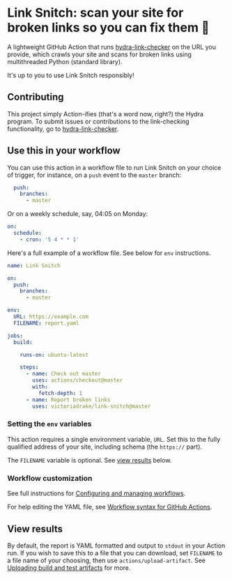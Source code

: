 # Link Snitch: scan your site for broken links so you can fix them 🔗

A lightweight GitHub Action that runs [hydra-link-checker](https://github.com/victoriadrake/hydra-link-checker) on the URL you provide, which crawls your site and scans for broken links using multithreaded Python (standard library).

It's up to you to use Link Snitch responsibly!

## Contributing

This project simply Action-ifies (that's a word now, right?) the Hydra program. To submit issues or contributions to the link-checking functionality, go to [hydra-link-checker](https://github.com/victoriadrake/hydra-link-checker).

## Use this in your workflow

You can use this action in a workflow file to run Link Snitch on your choice of trigger, for instance, on a `push` event to the `master` branch:

```yml
  push:
    branches:
      - master
```

Or on a weekly schedule, say, 04:05 on Monday:

```yml
on:
  schedule:
    - cron: '5 4 * * 1'
```

Here's a full example of a workflow file. See below for `env` instructions.

```yml
name: Link Snitch

on:
  push:
    branches:
      - master

env:
  URL: https://example.com
  FILENAME: report.yaml

jobs:
  build:

    runs-on: ubuntu-latest

    steps:
      - name: Check out master
        uses: actions/checkout@master
        with:
          fetch-depth: 1
      - name: Report broken links
        uses: victoriadrake/link-snitch@master
```

### Setting the `env` variables

This action requires a single environment variable, `URL`. Set this to the fully qualified address of your site, including schema (the `https://` part).

The `FILENAME` variable is optional. See [view results](#view-results) below.

### Workflow customization

See full instructions for [Configuring and managing workflows](https://help.github.com/en/actions/configuring-and-managing-workflows).

For help editing the YAML file, see [Workflow syntax for GitHub Actions](https://help.github.com/en/actions/automating-your-workflow-with-github-actions/workflow-syntax-for-github-actions).

## View results

By default, the report is YAML formatted and output to `stdout` in your Action run. If you wish to save this to a file that you can download, set `FILENAME` to a file name of your choosing, then use `actions/upload-artifact`. See [Uploading build and test artifacts](https://docs.github.com/en/actions/configuring-and-managing-workflows/persisting-workflow-data-using-artifacts#uploading-build-and-test-artifacts) for more.
